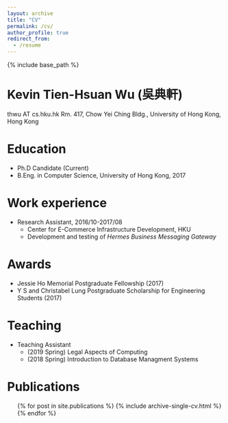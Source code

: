 ```yaml
---
layout: archive
title: "CV"
permalink: /cv/
author_profile: true
redirect_from:
  - /resume
---
```


{% include base_path %}

Kevin Tien-Hsuan Wu (吳典軒)
======
thwu AT cs.hku.hk
Rm. 417, Chow Yei Ching Bldg., University of Hong Kong, Hong Kong

Education
======
* Ph.D Candidate (Current)
* B.Eng. in Computer Science, University of Hong Kong, 2017

Work experience
======
* Research Assistant, 2016/10-2017/08
  * Center for E-Commerce Infrastructure Development, HKU 
  * Development and testing of _Hermes Business Messaging Gateway_
    
Awards
======
* Jessie Ho Memorial Postgraduate Fellowship (2017)
* Y S and Christabel Lung Postgraduate Scholarship for Engineering Students (2017)

Teaching
======
* Teaching Assistant
  * (2019 Spring) Legal Aspects of Computing
  * (2018 Spring) Introduction to Database Managment Systems

Publications
======
  <ul>{% for post in site.publications %}
    {% include archive-single-cv.html %}
  {% endfor %}</ul>

  

